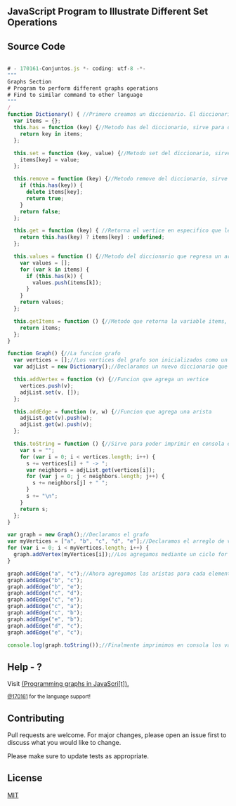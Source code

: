 ## JavaScript Program to Illustrate Different Set Operations

## Source Code

```JavaScript

# - 170161-Conjuntos.js *- coding: utf-8 -*-
"""
Graphs Section
# Program to perform different graphs operations
# Find to similar command to other language
"""
/
function Dictionary() { //Primero creamos un diccionario. El diccionario es el que va a usar elnombre del vertice como llave y la lista de variables adyacentes como valor.
  var items = {};
  this.has = function (key) {//Metodo has del diccionario, sirve para determinar si un elemento se encuentra dentro del diccionario.
    return key in items;
  };

  this.set = function (key, value) {//Metodo set del diccionario, sirve para poner un valor en este caso al vertice
    items[key] = value;
  };

  this.remove = function (key) {//Metodo remove del diccionario, sirve para eliminar un vertice.
    if (this.has(key)) {
      delete items[key];
      return true;
    }
    return false;
  };

  this.get = function (key) { //Retorna el vertice en especifico que le digamos, si no encuentra nada, regresa un undefined
    return this.has(key) ? items[key] : undefined;
  };

  this.values = function () {//Metodo del diccionario que regresa un arreglo con todos los valores dentro del diccionario.
    var values = [];
    for (var k in items) {
      if (this.has(k)) {
        values.push(items[k]);
      }
    }
    return values;
  };

  this.getItems = function () {//Metodo que retorna la variable items, sirve para debuggear el diccionario.
    return items;
  };
}

function Graph() {//La funcion grafo
  var vertices = [];//Los vertices del grafo son inicializados como un arreglo vacio.
  var adjList = new Dictionary();//Declaramos un nuevo diccionario que va a contener las aristas de los vertices.

  this.addVertex = function (v) {//Funcion que agrega un vertice
    vertices.push(v);
    adjList.set(v, []);
  };

  this.addEdge = function (v, w) {//Funcion que agrega una arista
    adjList.get(v).push(w);
    adjList.get(w).push(v);
  };

  this.toString = function () {//Sirve para poder imprimir en consola el grafo como texto, simplemente convierte el objeto en una cadena de texto
    var s = "";
    for (var i = 0; i < vertices.length; i++) {
      s += vertices[i] + " -> ";
      var neighbors = adjList.get(vertices[i]);
      for (var j = 0; j < neighbors.length; j++) {
        s += neighbors[j] + " ";
      }
      s += "\n";
    }
    return s;
  };
}

var graph = new Graph();//Declaramos el grafo
var myVertices = ["a", "b", "c", "d", "e"];//Declaramos el arreglo de vertices que va a tener el grafo
for (var i = 0; i < myVertices.length; i++) {
  graph.addVertex(myVertices[i]);//Los agregamos mediante un ciclo for al grafo
}

graph.addEdge("a", "c");//Ahora agregamos las aristas para cada elemento, nota que si tratamos de utilizar un valor que no fue declarado como vertice, va a arrojar error.
graph.addEdge("b", "c");
graph.addEdge("b", "e");
graph.addEdge("c", "d");
graph.addEdge("c", "e");
graph.addEdge("c", "a");
graph.addEdge("c", "b");
graph.addEdge("e", "b");
graph.addEdge("d", "c");
graph.addEdge("e", "c");

console.log(graph.toString());//Finalmente imprimimos en consola los valores.


```

## Help - ?

Visit <a href="https://github.com/upslp-teoriacomputacional/170161/" target="\_blank"> (Programming graphs in JavaScri[t]).

<small>@170161<a href="https://github.com/170161" target="\_blank"></a> for the language support! </small>

## Contributing

Pull requests are welcome. For major changes, please open an issue first to discuss what you would like to change.

Please make sure to update tests as appropriate.

## License

[MIT](https://choosealicense.com/licenses/mit/)
